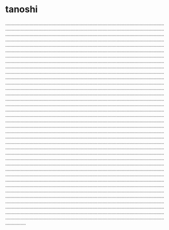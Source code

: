 # tanoshi

............................................................................................................................................................................................................................................................................................................................................................................................................................................................................................................................................................................................................................................................................................................................................................................................................................................................................................................................................................................................................................................................................................................................................................................................................................................................................................................................................................................................................................................................................................................................................................................................................................................................................................................................................................................................................................................................................................................................................................................................................................................................................................................................................................................................................................................................................................................................................................................................................................................................................................................................................................................................................................................................................................................................................................................................................................................................................................................................................................................................................................................................................................................................................................................................................................................................................................................................................................................................................................................................................................................................................................................................................................................................................................................................................................................................................................................................................................................................................................................................................................................................................................................................................................................................................................................................................................................................................................................................................................................................................................................................................................................................................................................................................................................................................................................................